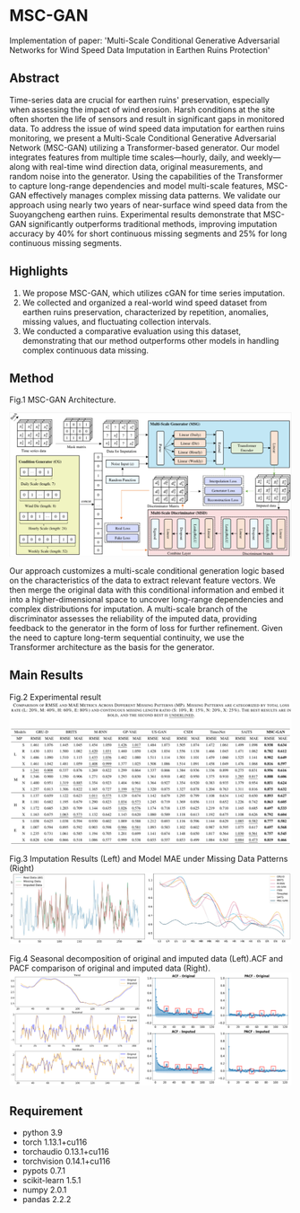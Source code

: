 # MSC-GAN

Implementation of paper: 'Multi-Scale Conditional Generative Adversarial Networks for Wind Speed Data Imputation in Earthen Ruins Protection'

##  Abstract

Time-series data are crucial for earthen ruins' preservation, especially when assessing the impact of wind erosion. Harsh conditions at the site often shorten the life of sensors and result in significant gaps in monitored data. To address the issue of wind speed data imputation for earthen ruins monitoring, we present a Multi-Scale Conditional Generative Adversarial Network (MSC-GAN) utilizing a Transformer-based generator. Our model integrates features from multiple time scales—hourly, daily, and weekly—along with real-time wind direction data, original measurements, and random noise into the generator. Using the capabilities of the Transformer to capture long-range dependencies and model multi-scale features, MSC-GAN effectively manages complex missing data patterns. We validate our approach using nearly two years of near-surface wind speed data from the Suoyangcheng earthen ruins. Experimental results demonstrate that MSC-GAN significantly outperforms traditional methods, improving imputation accuracy by 40% for short continuous missing segments and 25% for long continuous missing segments. 

##  Highlights

1. We propose MSC-GAN, which utilizes cGAN for time series imputation.
2. We collected and organized a real-world wind speed dataset from earthen ruins preservation, characterized by repetition, anomalies, missing values, and fluctuating collection intervals.
3. We conducted a comparative evaluation using this dataset, demonstrating that our method outperforms other models in handling complex continuous data missing.

## Method


Fig.1 MSC-GAN Architecture.

![](material/model.png)

Our approach customizes a multi-scale conditional generation logic based on the characteristics of the data to extract relevant feature vectors. We then merge the original data with this conditional information and embed it into a higher-dimensional space to uncover long-range dependencies and complex distributions for imputation. A multi-scale branch of the discriminator assesses the reliability of the imputed data, providing feedback to the generator in the form of loss for further refinement. Given the need to capture long-term sequential continuity, we use the Transformer architecture as the basis for the generator. 

## Main Results

Fig.2 Experimental result
![](material/compare.png)

Fig.3 Imputation Results (Left) and Model MAE under Missing Data Patterns (Right)
![](material/result.png)

Fig.4 Seasonal decomposition of original and imputed data (Left).ACF and PACF comparison of original and imputed data (Right).
![](material/evaluation.png)

## Requirement

- python 3.9
- torch 1.13.1+cu116
- torchaudio 0.13.1+cu116
- torchvision 0.14.1+cu116
- pypots 0.7.1
- scikit-learn 1.5.1
- numpy 2.0.1
- pandas 2.2.2